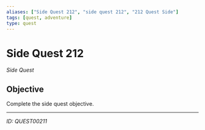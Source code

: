 ```yaml
---
aliases: ["Side Quest 212", "side quest 212", "212 Quest Side"]
tags: [quest, adventure]
type: quest
---
```


# Side Quest 212

*Side Quest*

## Objective
Complete the side quest objective.

---
*ID: QUEST00211*